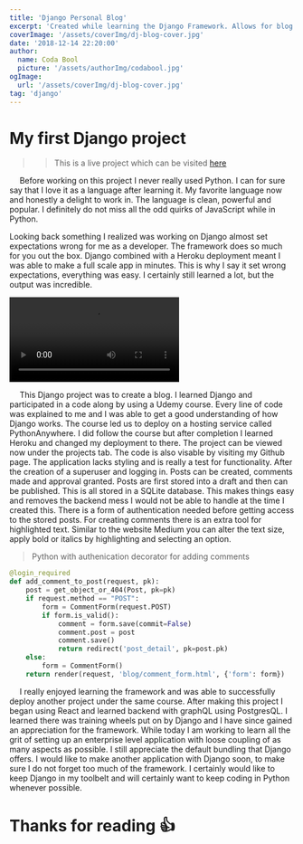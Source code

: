 ```yaml
---
title: 'Django Personal Blog'
excerpt: 'Created while learning the Django Framework. Allows for blog posts, comments and liking posts/comments.'
coverImage: '/assets/coverImg/dj-blog-cover.jpg'
date: '2018-12-14 22:20:00'
author:
  name: Coda Bool
  picture: '/assets/authorImg/codabool.jpg'
ogImage:
  url: '/assets/coverImg/dj-blog-cover.jpg'
tag: 'django'
---
```


# My first Django project
>> This is a live project which can be visited [here](https://codabool.com/projects#django-1)

&emsp;
Before working on this project I never really used Python. 
I can for sure say that I love it as a language after learning it. 
My favorite language now and honestly a delight to work in. 
The language is clean, powerful and popular. 
I definitely do not miss all the odd quirks of JavaScript while in Python. 

Looking back something I realized was working on Django almost set expectations wrong for me as a developer. 
The framework does so much for you out the box. 
Django combined with a Heroku deployment meant I was able to make a full scale app in minutes. 
This is why I say it set wrong expectations, everything was easy. 
I certainly still learned a lot, but the output was incredible. 

<video autoplay loop src="/assets/byPost/django-combined/blog-show.mp4"></video>

&emsp;
This Django project was to create a blog. 
I learned Django and participated in a code along by using a Udemy course. 
Every line of code was explained to me and I was able to get a good understanding of how Django works. 
The course led us to deploy on a hosting service called PythonAnywhere. 
I did follow the course but after completion I learned Heroku and changed my deployment to there. 
The project can be viewed now under the projects tab. 
The code is also visable by visiting my Github page. 
The application lacks styling and is really a test for functionality. 
After the creation of a superuser and logging in. 
Posts can be created, comments made and approval granted. 
Posts are first stored into a draft and then can be published. 
This is all stored in a SQLite database. 
This makes things easy and removes the backend mess I would not be able to handle at the time I created this. 
There is a form of authentication needed before getting access to the stored posts. 
For creating comments there is an extra tool for highlighted text. 
Similar to the website Medium you can alter the text size, apply bold or italics by highlighting and selecting an option. 

>Python with authenication decorator for adding comments
```python
@login_required
def add_comment_to_post(request, pk):
    post = get_object_or_404(Post, pk=pk)
    if request.method == "POST":
        form = CommentForm(request.POST)
        if form.is_valid():
            comment = form.save(commit=False)
            comment.post = post
            comment.save()
            return redirect('post_detail', pk=post.pk)
    else:
        form = CommentForm()
    return render(request, 'blog/comment_form.html', {'form': form})
```

&emsp;
I really enjoyed learning the framework and was able to successfully deploy another project under the same course. 
After making this project I began using React and learned backend with graphQL using PostgresQL. 
I learned there was training wheels put on by Django and I have since gained an appreciation for the framework. 
While today I am working to learn all the grit of setting up an enterprise level application with loose coupling of as many aspects as possible. 
I still appreciate the default bundling that Django offers. 
I would like to make another application with Django soon, to make sure I do not forget too much of the framework. 
I certainly would like to keep Django in my toolbelt and will certainly want to keep coding in Python whenever possible. 

# Thanks for reading 👍